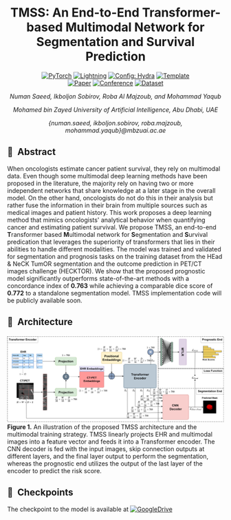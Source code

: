 <div align="center">

# TMSS: An End-to-End Transformer-based Multimodal Network for Segmentation and Survival Prediction

<a href="https://pytorch.org/get-started/locally/"><img alt="PyTorch" src="https://img.shields.io/badge/PyTorch-ee4c2c?logo=pytorch&logoColor=white"></a>
<a href="https://pytorchlightning.ai/"><img alt="Lightning" src="https://img.shields.io/badge/-Lightning-792ee5?logo=pytorchlightning&logoColor=white"></a>
<a href="https://hydra.cc/"><img alt="Config: Hydra" src="https://img.shields.io/badge/Config-Hydra-89b8cd"></a>
<a href="https://github.com/ashleve/lightning-hydra-template"><img alt="Template" src="https://img.shields.io/badge/-Lightning--Hydra--Template-017F2F?style=flat&logo=github&labelColor=gray"></a><br>
[![Paper](http://img.shields.io/badge/paper-arxiv.1001.2234-B31B1B.svg)](Coming)
[![Conference](https://img.shields.io/badge/Conference-MICCAI-informational)](https://conferences.miccai.org/2022/en/)
[![Dataset](https://img.shields.io/badge/Dataset-HECKTOR-blue)](https://www.aicrowd.com/challenges/miccai-2021-hecktor)
 
_Numan Saeed, Ikboljon Sobirov, Roba Al Majzoub, and Mohammad Yaqub_
  
_Mohamed bin Zayed University of Artificial Intelligence, Abu Dhabi, UAE_ 
  
_{numan.saeed, ikboljon.sobirov, roba.majzoub, mohammad.yaqub}@mbzuai.ac.ae_

</div>

## 📌&nbsp;&nbsp;Abstract

When oncologists estimate cancer patient survival, they rely on multimodal data. Even though some multimodal deep learning methods have been proposed in the literature, the majority rely on having two or more independent networks that share knowledge at a later stage in the overall model. On the other hand, oncologists do not do this in their analysis but rather fuse the information in their brain from multiple sources such as medical images and patient history. This work proposes a deep learning method that mimics oncologists' analytical behavior when quantifying cancer and estimating patient survival. We propose TMSS, an end-to-end **T**ransformer based **M**ultimodal network for **S**egmentation and **S**urvival predication that leverages the superiority of transformers that lies in their abilities to handle different modalities. The model was trained and validated for segmentation and prognosis tasks on the training dataset from the HEad & NeCK TumOR segmentation and the outcome prediction in PET/CT images challenge (HECKTOR). We show that the proposed prognostic model significantly outperforms state-of-the-art methods with a concordance index of **0.763** while achieving a comparable dice score of **0.772** to a standalone segmentation model. TMSS implementation code will be publicly available soon.


## 📌&nbsp;&nbsp;Architecture
![alt text](https://github.com/ikboljon/tmss_miccai/blob/master/TMSS_updated.png?raw=true)
**Figure 1.** An illustration of the proposed TMSS architecture and the multimodal training strategy. TMSS linearly projects EHR and multimodal images into a feature vector and feeds it into a Transformer encoder. The CNN decoder is fed with the input images, skip connection outputs at different layers, and the final layer output to perform the segmentation, whereas the prognostic end utilizes the output of the last layer of the encoder to predict the risk score.

## 📌&nbsp;&nbsp;Checkpoints
The checkpoint to the model is available at [![GoogleDrive](https://img.shields.io/badge/GoogleDrive-Checkpoint-blue)](https://drive.google.com/file/d/1FeFlXNvIrMYjrDgT6jiCqEGfV6ld6Vug/view?usp=sharing)


